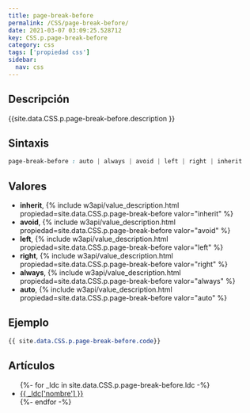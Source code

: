 ```yaml
---
title: page-break-before
permalink: /CSS/page-break-before/
date: 2021-03-07 03:09:25.528712
key: CSS.p.page-break-before
category: css
tags: ['propiedad css']
sidebar: 
  nav: css
---
```


## Descripción
{{site.data.CSS.p.page-break-before.description }}

## Sintaxis
~~~css
page-break-before : auto | always | avoid | left | right | inherit
~~~

## Valores
* **inherit**,  {% include w3api/value_description.html propiedad=site.data.CSS.p.page-break-before valor="inherit" %}
* **avoid**,  {% include w3api/value_description.html propiedad=site.data.CSS.p.page-break-before valor="avoid" %}
* **left**,  {% include w3api/value_description.html propiedad=site.data.CSS.p.page-break-before valor="left" %}
* **right**,  {% include w3api/value_description.html propiedad=site.data.CSS.p.page-break-before valor="right" %}
* **always**,  {% include w3api/value_description.html propiedad=site.data.CSS.p.page-break-before valor="always" %}
* **auto**,  {% include w3api/value_description.html propiedad=site.data.CSS.p.page-break-before valor="auto" %}

## Ejemplo
~~~css
{{ site.data.CSS.p.page-break-before.code}}
~~~

## Artículos
<ul>
{%- for _ldc in site.data.CSS.p.page-break-before.ldc -%}
   <li>
       <a href="{{_ldc['url'] }}">{{ _ldc['nombre'] }}</a>
   </li>
{%- endfor -%}
</ul>
